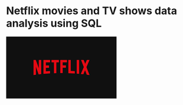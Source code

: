 # Netflix movies and TV shows data analysis using SQL

![Netflix logo](https://github.com/abhikk1509/netflix_sql_project/blob/main/Netflix%20logo.png)
